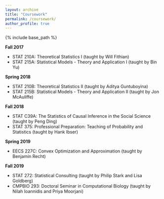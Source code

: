 ```yaml
---
layout: archive
title: "Coursework"
permalink: /coursework/
author_profile: true
---
```


{% include base_path %}

**Fall 2017**
  * STAT 210A: Theoretical Statistics I (taught by Will Fithian)
  * STAT 215A: Statistical Models - Theory and Application I (taught by Bin Yu)

**Spring 2018**
  * STAT 210B: Theoretical Statistics II (taught by Aditya Guntuboyina)
  * STAT 215B:  Statistical Models - Theory and Application II (taught by Jon McAuliffe)
  
**Fall 2018**
  * STAT C39A: The Statistics of Causal Inference in the Social Science (taught by Peng Ding)
  * STAT 375: Professional Preparation: Teaching of Probability and Statistics (taught by Hank Ibser)

**Spring 2019** 
  * EECS 227C: Convex Optimization and Approximation (taught by Benjamin Recht)
  
**Fall 2019**
  * STAT 272: Statistical Consulting (taught by Philip Stark and Lisa Goldberg)
  * CMPBIO 293: 	Doctoral Seminar in Computational Biology (taught by Nilah Ioannidis and Priya Moorjani)
